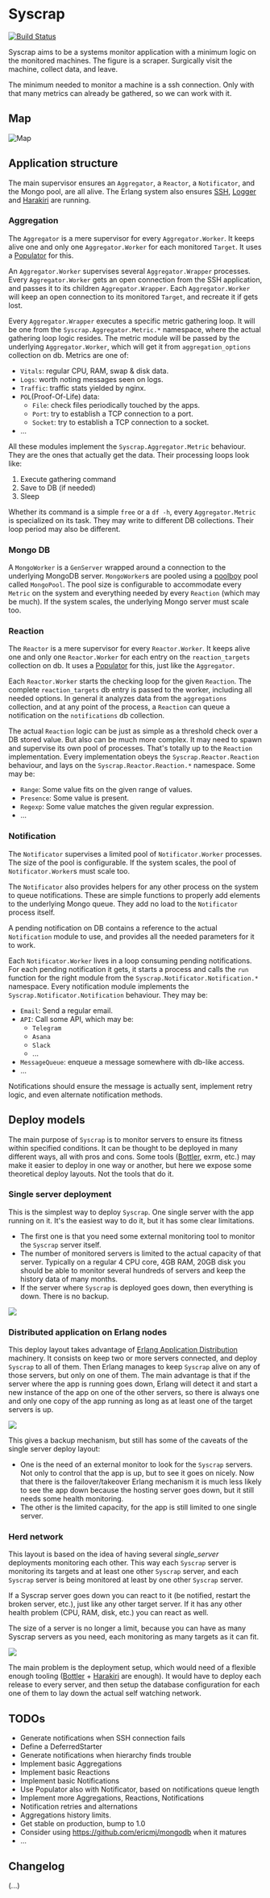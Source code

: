 
# Syscrap
[![Build Status](https://travis-ci.org/rubencaro/syscrap.svg?branch=master)](https://travis-ci.org/rubencaro/syscrap)

Syscrap aims to be a systems monitor application with a minimum logic on the monitored machines. The figure is a scraper. Surgically visit the machine, collect data, and leave.

The minimum needed to monitor a machine is a ssh connection. Only with that many metrics can already be gathered, so we can work with it.

## Map

![Map](/doc/syscrap.dot.png)

## Application structure

The main supervisor ensures an `Aggregator`, a `Reactor`, a `Notificator`, and the Mongo pool, are all alive. The Erlang system also ensures [SSH](http://www.erlang.org/doc/man/ssh.html), [Logger](https://github.com/elixir-lang/elixir/tree/master/lib/logger) and [Harakiri](https://github.com/rubencaro/harakiri) are running.

### Aggregation

The `Aggregator` is a mere supervisor for every `Aggregator.Worker`. It keeps alive one and only one `Aggregator.Worker` for each monitored `Target`. It uses a [Populator](https://github.com/rubencaro/populator) for this.

An `Aggregator.Worker` supervises several `Aggregator.Wrapper` processes. Every `Aggregator.Worker` gets an open connection from the SSH application, and passes it to its children `Aggregator.Wrapper`. Each `Aggregator.Worker` will keep an open connection to its monitored `Target`, and recreate it if gets lost.

Every `Aggregator.Wrapper` executes a specific metric gathering loop. It will be one from the `Syscrap.Aggregator.Metric.*` namespace, where the actual gathering loop logic resides. The metric module will be passed by the underlying `Aggregator.Worker`, which will get it from `aggregation_options` collection on db. Metrics are one of:

* `Vitals`: regular CPU, RAM, swap & disk data.
* `Logs`: worth noting messages seen on logs.
* `Traffic`: traffic stats yielded by nginx.
* `POL`(Proof-Of-Life) data:
  * `File`: check files periodically touched by the apps.
  * `Port`: try to establish a TCP connection to a port.
  * `Socket`: try to establish a TCP connection to a socket.
* ...

All these modules implement the `Syscrap.Aggregator.Metric` behaviour. They are the ones that actually get the data. Their processing loops look like:

1. Execute gathering command
2. Save to DB (if needed)
3. Sleep

Whether its command is a simple `free` or a `df -h`, every `Aggregator.Metric` is specialized on its task. They may write to different DB collections. Their loop period may also be different.


### Mongo DB

A `MongoWorker` is a `GenServer` wrapped around a connection to the underlying MongoDB server. `MongoWorker`s are pooled using a
[poolboy](https://github.com/devinus/poolboy) pool called `MongoPool`. The pool size is configurable to accommodate every `Metric` on the system and everything needed by every `Reaction` (which may be much). If the system scales, the underlying Mongo server must scale too.


### Reaction

The `Reactor` is a mere supervisor for every `Reactor.Worker`. It keeps alive one and only one `Reactor.Worker` for each entry on the `reaction_targets` collection on db. It uses a [Populator](https://github.com/rubencaro/populator) for this, just like the `Aggregator`.

Each `Reactor.Worker` starts the checking loop for the given `Reaction`. The complete `reaction_targets` db entry is passed to the worker, including all needed options. In general it analyzes data from the `aggregations` collection, and at any point of the process, a `Reaction` can queue a notification on the `notifications` db collection.

The actual `Reaction` logic can be just as simple as a threshold check over a DB stored value. But also can be much more complex. It may need to spawn and supervise its own pool of processes. That's totally up to the `Reaction` implementation. Every implementation obeys the `Syscrap.Reactor.Reaction` behaviour, and lays on the `Syscrap.Reactor.Reaction.*` namespace. Some may be:

* `Range`: Some value fits on the given range of values.
* `Presence`: Some value is present.
* `Regexp`: Some value matches the given regular expression.
* ...


### Notification

The `Notificator` supervises a limited pool of `Notificator.Worker` processes. The size of the pool is configurable. If the system scales, the pool of `Notificator.Worker`s must scale too.

The `Notificator` also provides helpers for any other process on the system to queue notifications. These are simple functions to properly add elements to the underlying Mongo queue. They add no load to the `Notificator` process itself.

A pending notification on DB contains a reference to the actual `Notification` module to use, and provides all the needed parameters for it to work.

Each `Notificator.Worker` lives in a loop consuming pending notifications. For each pending notification it gets, it starts a process and calls the `run` function for the right module from the `Syscrap.Notificator.Notification.*` namespace. Every notification module implements the `Syscrap.Notificator.Notification` behaviour. They may be:

* `Email`: Send a regular email.
* `API`: Call some API, which may be:
  * `Telegram`
  * `Asana`
  * `Slack`
  * ...
* `MessageQueue`: enqueue a message somewhere with db-like access.
* ...

Notifications should ensure the message is actually sent, implement retry logic, and even alternate notification methods.


## Deploy models

The main purpose of `Syscrap` is to monitor servers to ensure its fitness within specified conditions. It can be thought to be deployed in many different ways, all with pros and cons. Some tools ([Bottler](https://github.com/rubencaro/bottler), exrm, etc.) may make it easier to deploy in one way or another, but here we expose some theoretical deploy layouts. Not the tools that do it.

### Single server deployment

This is the simplest way to deploy `Syscrap`. One single server with the app running on it. It's the easiest way to do it, but it has some clear limitations.

* The first one is that you need some external monitoring tool to monitor the `Syscrap` server itself.
* The number of monitored servers is limited to the actual capacity of that server. Typically on a regular 4 CPU core, 4GB RAM, 20GB disk you should be able to monitor several hundreds of servers and keep the history data of many months.
* If the server where `Syscrap` is deployed goes down, then everything is down. There is no backup.

![](/doc/deployment.dot.png)

### Distributed application on Erlang nodes

This deploy layout takes advantage of [Erlang Application Distribution](http://erlang.org/doc/design_principles/distributed_applications.html) machinery. It consists on keep two or more servers connected, and deploy `Syscrap` to all of them. Then Erlang manages to keep `Syscrap` alive on any of those servers, but only on one of them. The main advantage is that if the server where the app is running goes down, Erlang will detect it and start a new instance of the app on one of the other servers, so there is always one and only one copy of the app running as long as at least one of the target servers is up.

![](/doc/deployment2.dot.png)

This gives a backup mechanism, but still has some of the caveats of the single server deploy layout:

* One is the need of an external monitor to look for the `Syscrap` servers. Not only to control that the app is up, but to see it goes on nicely. Now that there is the failover/takeover Erlang mechanism it is much less likely to see the app down because the hosting server goes down, but it still needs some health monitoring.
* The other is the limited capacity, for the app is still limited to one single server.

### Herd network

This layout is based on the idea of having several _single_server_ deployments monitoring each other. This way each `Syscrap` server is monitoring its targets and at least one other `Syscrap` server, and each `Syscrap` server is being monitored at least by one other `Syscrap` server.

If a Syscrap server goes down you can react to it (be notified, restart the broken server, etc.), just like any other target server. If it has any other health problem (CPU, RAM, disk, etc.) you can react as well.

The size of a server is no longer a limit, because you can have as many Syscrap servers as you need, each monitoring as many targets as it can fit.

![](/doc/deployment3.dot.png)

The main problem is the deployment setup, which would need of a flexible enough tooling ([Bottler](https://github.com/rubencaro/bottler) + [Harakiri](https://github.com/rubencaro/harakiri) are enough). It would have to deploy each release to every server, and then setup the database configuration for each one of them to lay down the actual self watching network.

## TODOs

* Generate notifications when SSH connection fails
* Define a DeferredStarter
* Generate notifications when hierarchy finds trouble
* Implement basic Aggregations
* Implement basic Reactions
* Implement basic Notifications
* Use Populator also with Notificator, based on notifications queue length
* Implement more Aggregations, Reactions, Notifications
* Notification retries and alternations
* Aggregations history limits.
* Get stable on production, bump to 1.0
* Consider using https://github.com/ericmj/mongodb when it matures
* ...


## Changelog

(...)
